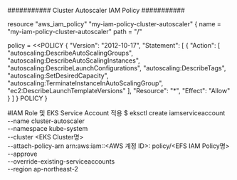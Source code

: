 ########### Cluster Autoscaler IAM Policy ###########

resource "aws_iam_policy" "my-iam-policy-cluster-autoscaler" {
  name = "my-iam-policy-cluster-autoscaler"
  path = "/"

  policy = <<POLICY
{
    "Version": "2012-10-17",
    "Statement": [
        {
            "Action": [
                "autoscaling:DescribeAutoScalingGroups",
                "autoscaling:DescribeAutoScalingInstances",
                "autoscaling:DescribeLaunchConfigurations",
                "autoscaling:DescribeTags",
                "autoscaling:SetDesiredCapacity",
                "autoscaling:TerminateInstanceInAutoScalingGroup",
                "ec2:DescribeLaunchTemplateVersions"
            ],
            "Resource": "*",
            "Effect": "Allow"
        }
    ]
}
POLICY
}


#IAM Role 및 EKS Service Account 적용
$ eksctl create iamserviceaccount \
--name cluster-autoscaler \
--namespace kube-system \
--cluster <EKS Cluster명> \
--attach-policy-arn arn:aws:iam::<AWS 계정 ID>: policy/<EFS IAM Policy명> \
--approve \
--override-existing-serviceaccounts \
--region ap-northeast-2


